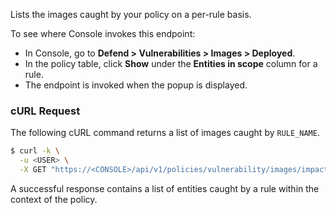 Lists the images caught by your policy on a per-rule basis.

To see where Console invokes this endpoint:

* In Console, go to **Defend > Vulnerabilities > Images > Deployed**.
* In the policy table, click **Show** under the **Entities in scope** column for a rule.
* The endpoint is invoked when the popup is displayed.

### cURL Request

The following cURL command returns a list of images caught by `RULE_NAME`.

```bash
$ curl -k \
  -u <USER> \
  -X GET "https://<CONSOLE>/api/v1/policies/vulnerability/images/impacted?project=<PROJECT_NAME>&ruleName=<RULE_NAME>"
```

A successful response contains a list of entities caught by a rule within the context of the policy.
